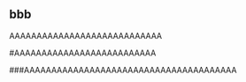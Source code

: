 ## bbb
AAAAAAAAAAAAAAAAAAAAAAAAAAAA

#AAAAAAAAAAAAAAAAAAAAAAAAAA


###AAAAAAAAAAAAAAAAAAAAAAAAAAAAAAAAAAAAAAA
